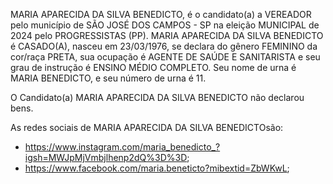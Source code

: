 MARIA APARECIDA DA SILVA BENEDICTO, é o candidato(a) a VEREADOR pelo município de SÃO JOSÉ DOS CAMPOS - SP na eleição MUNICIPAL de 2024 pelo PROGRESSISTAS (PP). MARIA APARECIDA DA SILVA BENEDICTO é CASADO(A), nasceu em 23/03/1976, se declara do gênero FEMININO da cor/raça PRETA, sua ocupação é AGENTE DE SAÚDE E SANITARISTA e seu grau de instrução é ENSINO MÉDIO COMPLETO. Seu nome de urna é MARIA BENEDICTO, e seu número de urna é 11.

O Candidato(a) MARIA APARECIDA DA SILVA BENEDICTO não declarou bens.


As redes sociais de MARIA APARECIDA DA SILVA BENEDICTOsão:
- https://www.instagram.com/maria_benedicto_?igsh=MWJpMjVmbjlhenp2dQ%3D%3D;
- https://www.facebook.com/maria.beneticto?mibextid=ZbWKwL;